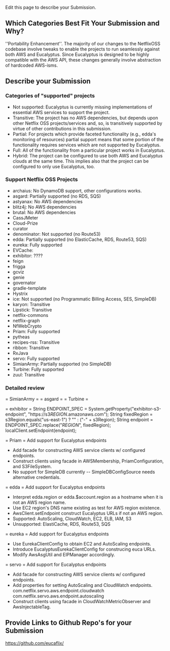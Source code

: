 Edit this page to describe your Submission.

## Which Categories Best Fit Your Submission and Why?
''Portability Enhancement''.  The majority of our changes to the NetflixOSS codebase involve tweaks to enable the projects
to run seamlessly against both AWS and Eucalyptus.  Since Eucalyptus is designed to be highly compatible with the AWS
API, these changes generally involve abstraction of hardcoded AWS-isms.

## Describe your Submission

### Categories of "supported" projects
* Not supported:  Eucalyptus is currently missing implementations of essential AWS services to support the project.
* Transitive:  The project has no AWS dependencies, but depends upon other Netflix OSS projects/services and, so, is transitively supported by virtue of other contributions in this submission.
* Partial:  For projects which provide faceted functionality (e.g., edda's monitoring of resources) partial support means that some portion of the functionality requires services which are not supported by Eucalyptus.
* Full:  All of the functionality from a particular project works in Eucalyptus.
* Hybrid:  The project can be configured to use both AWS and Eucalyptus clouds at the same time.  This implies also that the project can be configured to only use Eucalyptus, too.

### Support Netflix OSS Projects
* archaius: No DynamoDB support, other configurations works.
* asgard: Partially supported (no RDS, SQS)
* astyanax: No AWS dependencies
* blitz4j: No AWS dependencies
* brutal: No AWS dependencies
* CassJMeter
* Cloud-Prize
* curator
* denominator: Not supported (no Route53)
* edda: Partially supported (no ElasticCache, RDS, Route53, SQS)
* eureka: Fully supported
* EVCache:
* exhibitor: ????
* feign
* frigga
* gcviz
* genie
* governator
* gradle-template
* Hystrix
* ice: Not supported (no Programmatic Billing Access, SES, SimpleDB)
* karyon: Transitive
* Lipstick: Transitive
* netflix-commons
* netflix-graph
* NfWebCrypto
* Priam: Fully supported
* pytheas
* recipes-rss: Transitive
* ribbon: Transitive
* RxJava
* servo: Fully supported
* SimianArmy: Partially supported (no SimpleDB)
* Turbine: Fully supported
* zuul: Transitive

### Detailed review

= SimianArmy =
= asgard =
= Turbine =


= exhibitor =
String ENDPOINT_SPEC = System.getProperty("exhibitor-s3-endpoint", "https://s3$REGION$.amazonaws.com");
String fixedRegion = s3Region.equals("us-east-1") ? "" : ("-" + s3Region);
String endpoint = ENDPOINT_SPEC.replace("$REGION$", fixedRegion);
localClient.setEndpoint(endpoint);

= Priam =
Add support for Eucalyptus endpoints

- Add facade for constructing AWS service clients w/ configured endpoints.
- Construct clients using facade in AWSMembership, PriamConfiguration, and
  S3FileSystem.
- No support for SimpleDB currently -- SimpleDBConfigSource needs
  alternative credentials.

= edda =
Add support for Eucalyptus endpoints

- Interpret edda.region or edda.$account.region as a hostname
  when it is not an AWS region name.
- Use EC2 region's DNS name existing as test for AWS region existence.
- AwsClient.setEndpoint construct Eucalyptus URLs if not an AWS region.
- Supported: AutoScaling, CloudWatch, EC2, ELB, IAM, S3
- Unsupported: ElastiCache, RDS, Route53, SQS

= eureka =
Add support for Eucalyptus endpoints

- Use EurekaClientConfig to obtain EC2 and AutoScaling endpoints.
- Introduce EucalyptusEurekaClientConfig for construcing euca URLs.
- Modify AwsAsgUtil and EIPManager accordingly.

= servo =
Add support for Eucalyptus endpoints

- Add facade for constructing AWS service clients w/ configured endpoints.
- Add properties for setting AutoScaling and CloudWatch endpoints.
  com.netflix.servo.aws.endpoint.cloudwatch
  com.netflix.servo.aws.endpoint.autoscaling
- Construct clients using facade in CloudWatchMetricObserver and
  AwsInjectableTag.


## Provide Links to Github Repo's for your Submission
https://github.com/eucaflix/
